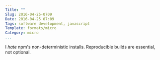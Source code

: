 ```yaml
---
Title: ""
Slug: 2016-04-25-0709
Date: 2016-04-25 07:09
Tags: software development, javascript
Template: formats/micro
Category: micro
...
```


I *hate* npm's non-deterministic installs. Reproducible builds are essential, not optional.
